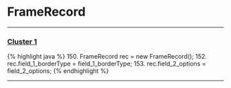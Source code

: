 # FrameRecord

***

### [Cluster 1](./1)
{% highlight java %}
150. FrameRecord rec = new FrameRecord();
152. rec.field_1_borderType = field_1_borderType;
153. rec.field_2_options = field_2_options;
{% endhighlight %}

***

